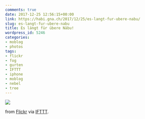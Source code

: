 ```yaml
---
comments: true
date: 2017-12-25 12:56:15+00:00
link: https://habi.gna.ch/2017/12/25/es-langt-fur-ubere-nabu/
slug: es-langt-fur-ubere-nabu
title: Es längt für übere Näbu!
wordpress_id: 5246
categories:
- moblog
- photos
tags:
- flickr
- fog
- gurten
- IFTTT
- iphone
- moblog
- nebel
- tree
---
```


![](http://ift.tt/2BMYeOG)  

  

from [Flickr](http://ift.tt/2zs1KIb) via [IFTTT](http://ift.tt/1c4nCfM).
